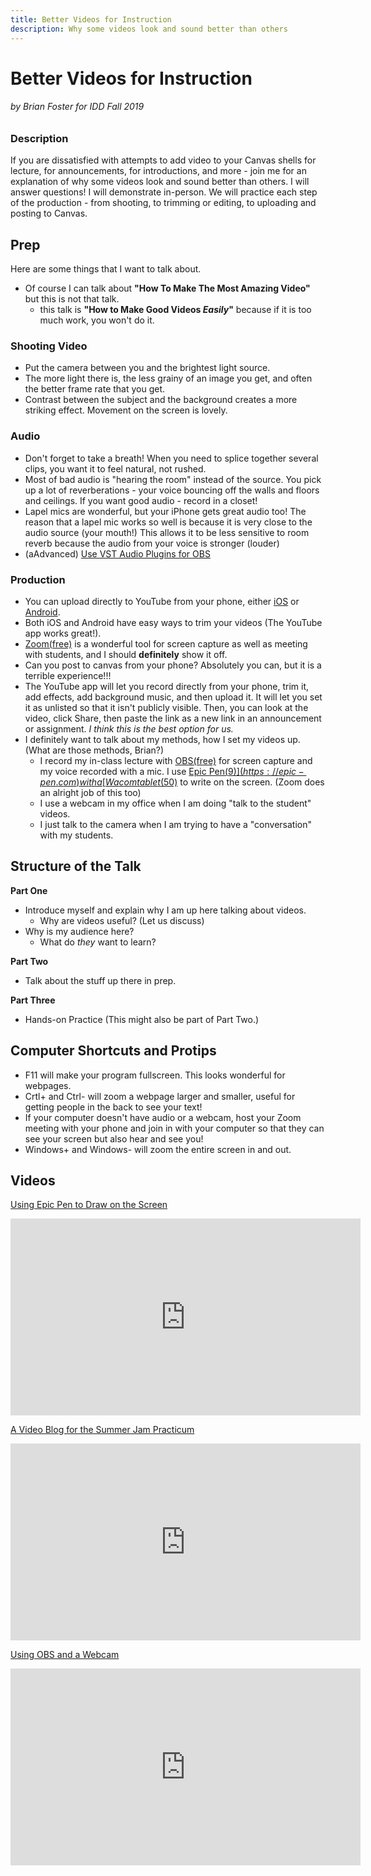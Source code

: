 ```yaml
---
title: Better Videos for Instruction
description: Why some videos look and sound better than others
---
```


# Better Videos for Instruction
###### by Brian Foster for IDD Fall 2019

### Description
If you are dissatisfied with attempts to add video to your Canvas shells for lecture, for announcements, for introductions, and more - join me for an explanation of why some videos look and sound better than others. I will answer questions! I will demonstrate in-person. We will practice each step of the production - from shooting, to trimming or editing, to uploading and posting to Canvas.

## Prep

Here are some things that I want to talk about.
- Of course I can talk about **"How To Make The Most Amazing Video"** but this is not that talk.
  - this talk is **"How to Make Good Videos *Easily*"** because if it is too much work, you won't do it.

### Shooting Video
- Put the camera between you and the brightest light source.
- The more light there is, the less grainy of an image you get, and often the better frame rate that you get.
- Contrast between the subject and the background creates a more striking effect. Movement on the screen is lovely.

### Audio
- Don't forget to take a breath! When you need to splice together several clips, you want it to feel natural, not rushed.
- Most of bad audio is "hearing the room" instead of the source. You pick up a lot of reverberations - your voice bouncing off the walls and floors and ceilings. If you want good audio - record in a closet!
- Lapel mics are wonderful, but your iPhone gets great audio too! The reason that a lapel mic works so well is because it is very close to the audio source (your mouth!) This allows it to be less sensitive to room reverb because the audio from your voice is stronger (louder)
- (aAdvanced) [Use VST Audio Plugins for OBS](https://streamgeeks.us/vst-audio-plugins-for-obs/)

### Production
- You can upload directly to YouTube from your phone, either [iOS](https://apps.apple.com/us/app/youtube-watch-listen-stream/id544007664) or [Android](https://play.google.com/store/apps/details?id=com.google.android.youtube&hl=en_US).
- Both iOS and Android have easy ways to trim your videos (The YouTube app works great!).
- [Zoom(free)](https://zoom.us) is a wonderful tool for screen capture as well as meeting with students, and I should **definitely** show it off.
- Can you post to canvas from your phone? Absolutely you can, but it is a terrible experience!!!
- The YouTube app will let you record directly from your phone, trim it, add effects, add background music, and then upload it. It will let you set it as unlisted so that it isn't publicly visible. Then, you can look at the video, click Share, then paste the link as a new link in an announcement or assignment. *I think this is the best option for us.*
- I definitely want to talk about my methods, how I set my videos up. (What are those methods, Brian?)
  - I record my in-class lecture with [OBS(free)](https://obsproject.com) for screen capture and my voice recorded with a mic. I use [Epic Pen($9)](https://epic-pen.com) with a [Wacom tablet($50)](https://www.wacom.com/en-us/products/pen-tablets/one-by-wacom) to write on the screen. (Zoom does an alright job of this too)
  - I use a webcam in my office when I am doing "talk to the student" videos.
  - I just talk to the camera when I am trying to have a "conversation" with my students.

## Structure of the Talk
**Part One**
* Introduce myself and explain why I am up here talking about videos.
  * Why are videos useful? (Let us discuss)
* Why is my audience here?
  * What do *they* want to learn?
  
**Part Two**
* Talk about the stuff up there in prep.

**Part Three**
* Hands-on Practice (This might also be part of Part Two.)

## Computer Shortcuts and Protips
- F11 will make your program fullscreen. This looks wonderful for webpages.
- Crtl+ and Ctrl- will zoom a webpage larger and smaller, useful for getting people in the back to see your text!
- If your computer doesn't have audio or a webcam, host your Zoom meeting with your phone and join in with your computer so that they can see your screen but also hear and see you!
- Windows+ and Windows- will zoom the entire screen in and out.

## Videos
[Using Epic Pen to Draw on the Screen](https://youtu.be/cs7p5qlubHk?t=360)
<iframe width="560" height="315" src="https://www.youtube.com/embed/cs7p5qlubHk?start=360" frameborder="0" allow="accelerometer; autoplay; encrypted-media; gyroscope; picture-in-picture" allowfullscreen></iframe>

[A Video Blog for the Summer Jam Practicum](https://youtu.be/6gQUqkUKnkg)
<iframe width="560" height="315" src="https://www.youtube.com/embed/6gQUqkUKnkg" frameborder="0" allow="accelerometer; autoplay; encrypted-media; gyroscope; picture-in-picture" allowfullscreen></iframe>

[Using OBS and a Webcam](https://youtu.be/7cqfYVy_AqU)
<iframe width="560" height="315" src="https://www.youtube.com/embed/7cqfYVy_AqU" frameborder="0" allow="accelerometer; autoplay; encrypted-media; gyroscope; picture-in-picture" allowfullscreen></iframe>
